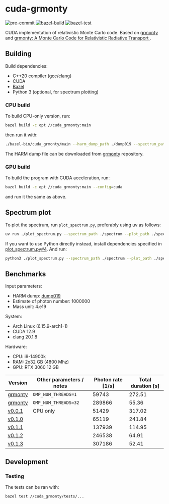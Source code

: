 # cuda-grmonty

[![pre-commit](https://github.com/m-torhan/cuda-grmonty/actions/workflows/pre-commit.yml/badge.svg)](https://github.com/m-torhan/cuda-grmonty/actions/workflows/pre-commit.yml)
[![bazel-build](https://github.com/m-torhan/cuda-grmonty/actions/workflows/bazel-build.yml/badge.svg)](https://github.com/m-torhan/cuda-grmonty/actions/workflows/bazel-build.yml)
[![bazel-test](https://github.com/m-torhan/cuda-grmonty/actions/workflows/bazel-test.yml/badge.svg)](https://github.com/m-torhan/cuda-grmonty/actions/workflows/bazel-test.yml)

CUDA implementation of relativistic Monte Carlo code.
Based on [grmonty](https://github.com/pseudotensor/grmonty) and [grmonty: A Monte Carlo Code for Relativistic Radiative Transport ](https://arxiv.org/abs/0909.0708).

## Building

Build dependencies:

- C++20 compiler (gcc/clang)
- CUDA
- [Bazel](https://github.com/bazelbuild/bazel)
- Python 3 (optional, for spectrum plotting)

### CPU build

To build CPU-only version, run:

```bash
bazel build -c opt //cuda_grmonty:main
```

then run it with:

```bash
./bazel-bin/cuda_grmonty/main --harm_dump_path ./dump019 --spectrum_path ./spectrum -photon_n 5000000
```

The HARM dump file can be downloaded from [grmonty](https://github.com/pseudotensor/grmonty) repository.

### GPU build

To build the program with CUDA acceleration, run:

```bash
bazel build -c opt //cuda_grmonty:main --config=cuda
```

and run it the same as above.

## Spectrum plot

To plot the spectrum, run `plot_spectrum.py`, preferably using [uv](https://github.com/astral-sh/uv) as follows:

```bash
uv run ./plot_spectrum.py --spectrum_path ./spectrum --plot_path ./spectrum.png
```

If you want to use Python directly instead, install dependencies specified in [plot_spectrum.py#4](plot_spectrum.py#L4). And run:

```bash
python3 ./plot_spectrum.py --spectrum_path ./spectrum --plot_path ./spectrum.png
```

## Benchmarks

Input parameters:

- HARM dump: [dump019](https://raw.githubusercontent.com/pseudotensor/grmonty/refs/heads/master/dump019)
- Estimate of photon number: 1000000
- Mass unit: 4.e19

System:

- Arch Linux (6.15.9-arch1-1)
- CUDA 12.9
- clang 20.1.8

Hardware:

- CPU: i9-14900k
- RAM: 2x32 GB (4800 Mhz)
- GPU: RTX 3060 12 GB

| Version                                                                | Other parameters / notes | Photon rate \[1/s\] | Total duration \[s\] |
| ---------------------------------------------------------------------- | ------------------------ | ------------------- | -------------------- |
| [grmonty](https://github.com/pseudotensor/grmonty)                     | `OMP_NUM_THREADS=1`      | 59743               | 272.51               |
| [grmonty](https://github.com/pseudotensor/grmonty)                     | `OMP_NUM_THREADS=32`     | 289866              | 55.36                |
| [v0.0.1](https://github.com/m-torhan/cuda-grmonty/releases/tag/v0.0.1) | CPU only                 | 51429               | 317.02               |
| [v0.1.0](https://github.com/m-torhan/cuda-grmonty/releases/tag/v0.1.0) |                          | 65119               | 241.84               |
| [v0.1.1](https://github.com/m-torhan/cuda-grmonty/releases/tag/v0.1.1) |                          | 137939              | 114.95               |
| [v0.1.2](https://github.com/m-torhan/cuda-grmonty/releases/tag/v0.1.2) |                          | 246538              | 64.91                |
| [v0.1.3](https://github.com/m-torhan/cuda-grmonty/releases/tag/v0.1.3) |                          | 307186              | 52.41                |

## Development

### Testing

The tests can be ran with:

```bash
bazel test //cuda_grmonty/tests/...
```
